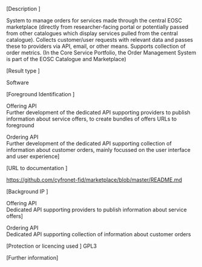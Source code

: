 [Description ]

System to manage orders for services made through the central EOSC marketplace (directly from researcher-facing portal or potentially passed from other catalogues which display services pulled from the central catalogue). Collects customer/user requests with relevant data and passes these to providers via API, email, or other means. Supports collection of order metrics.
(In the Core Service Portfolio, the Order Management System is part of the EOSC Catalogue and Marketplace)

[Result type ]

Software

[Foreground Identification ]

Offering API	
Further development of the dedicated API supporting providers to publish information about service offers, to create bundles of offers
URLs to foreground

Ordering API	
Further development of the dedicated API supporting collection of information about customer orders, mainly focussed on the user interface and user experience]

[URL to documentation  ]

https://github.com/cyfronet-fid/marketplace/blob/master/README.md

[Background IP ]

Offering API	
Dedicated API supporting providers to publish information about service offers]

Ordering API	
Dedicated API supporting collection of information about customer orders

[Protection or licencing used ]
GPL3

[Further information]
